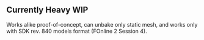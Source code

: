 ## Currently Heavy WIP
Works alike proof-of-concept, can unbake only static mesh, and works only with SDK rev. 840 models format (FOnline 2 Session 4).
